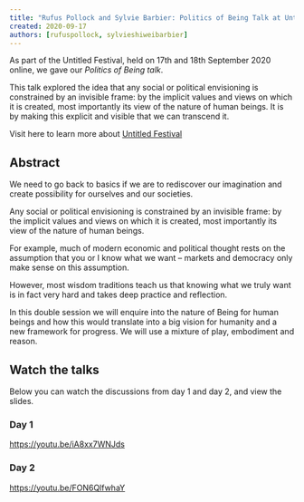 ```yaml
---
title: "Rufus Pollock and Sylvie Barbier: Politics of Being Talk at Untitled Festival"
created: 2020-09-17
authors: [rufuspollock, sylvieshiweibarbier]
---
```


As part of the Untitled Festival, held on 17th and 18th September 2020 online, we gave our *Politics of Being talk*.

This talk explored the idea that any social or political envisioning is constrained by an invisible frame: by the implicit values and views on which it is created, most importantly its view of the nature of human beings. It is by making this explicit and visible that we can transcend it.

Visit here to learn more about [Untitled Festival](https://untitled.community/festival/)

## Abstract

We need to go back to basics if we are to rediscover our imagination and create possibility for ourselves and our societies.

Any social or political envisioning is constrained by an invisible frame: by the implicit values and views on which it is created, most importantly its view of the nature of human beings.

For example, much of modern economic and political thought rests on the assumption that you or I know what we want – markets and democracy only make sense on this assumption.

However, most wisdom traditions teach us that knowing what we truly want is in fact very hard and takes deep practice and reflection.

In this double session we will enquire into the nature of Being for human beings and how this would translate into a big vision for humanity and a new framework for progress. We will use a mixture of play, embodiment and reason.

## Watch the talks

Below you can watch the discussions from day 1 and day 2, and view the slides.

### Day 1

https://youtu.be/iA8xx7WNJds

### Day 2

https://youtu.be/FON6QlfwhaY


